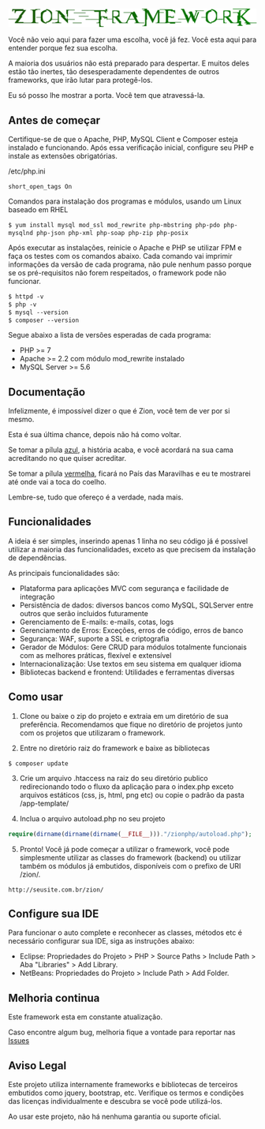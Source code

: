 ![Zion Framework](https://raw.githubusercontent.com/vcd94xt10z/zionphp/master/frontend/zion/img/zion-framework.png)

Você não veio aqui para fazer uma escolha, você já fez. Você esta aqui para entender porque fez sua escolha.

A maioria dos usuários não está preparado para despertar. E muitos deles estão tão inertes, tão desesperadamente dependentes de outros frameworks, que irão lutar para protegê-los.

Eu só posso lhe mostrar a porta. Você tem que atravessá-la.

## Antes de começar

Certifique-se de que o Apache, PHP, MySQL Client e Composer esteja instalado e funcionando. 
Após essa verificação inicial, configure seu PHP e instale as extensões obrigatórias. 

/etc/php.ini

```
short_open_tags On
```

Comandos para instalação dos programas e módulos, usando um Linux baseado em RHEL

```
$ yum install mysql mod_ssl mod_rewrite php-mbstring php-pdo php-mysqlnd php-json php-xml php-soap php-zip php-posix
```

Após executar as instalações, reinicie o Apache e PHP se utilizar FPM e faça os testes com os comandos abaixo. 
Cada comando vai imprimir informações da versão de cada programa, não pule nenhum passo porque se os pré-requisitos 
não forem respeitados, o framework pode não funcionar.

```
$ httpd -v
$ php -v
$ mysql --version
$ composer --version
```

Segue abaixo a lista de versões esperadas de cada programa:

- PHP >= 7
- Apache >= 2.2 com módulo mod_rewrite instalado
- MySQL Server >= 5.6


## Documentação

Infelizmente, é impossível dizer o que é Zion, você tem de ver por si mesmo. 

Esta é sua última chance, depois não há como voltar.

Se tomar a pílula [azul](https://www.youtube.com/watch?v=dQw4w9WgXcQ), a história acaba, e você acordará na sua cama acreditando no que quiser acreditar.

Se tomar a pílula [vermelha](https://htmlpreview.github.io/?https://github.com/vcd94xt10z/zionphp/blob/master/docs/index.html), ficará no País das Maravilhas e eu te mostrarei até onde vai a toca do coelho.

Lembre-se, tudo que ofereço é a verdade, nada mais.  

## Funcionalidades

A ideia é ser simples, inserindo apenas 1 linha no seu código já é possível utilizar a maioria das funcionalidades, 
exceto as que precisem da instalação de dependências.

As principais funcionalidades são:
- Plataforma para aplicações MVC com segurança e facilidade de integração
- Persistência de dados: diversos bancos como MySQL, SQLServer entre outros que serão incluidos futuramente
- Gerenciamento de E-mails: e-mails, cotas, logs
- Gerenciamento de Erros: Exceções, erros de código, erros de banco
- Segurança: WAF, suporte a SSL e criptografia
- Gerador de Módulos: Gere CRUD para módulos totalmente funcionais com as melhores práticas, flexível e extensível
- Internacionalização: Use textos em seu sistema em qualquer idioma
- Bibliotecas backend e frontend: Utilidades e ferramentas diversas

## Como usar

1) Clone ou baixe o zip do projeto e extraia em um diretório de sua preferência. Recomendamos que fique no diretório de projetos junto com os projetos que utilizaram o framework.

2) Entre no diretório raiz do framework e baixe as bibliotecas

```
$ composer update
```

3) Crie um arquivo .htaccess na raiz do seu diretório publico redirecionando todo o fluxo da aplicação para o index.php exceto arquivos estáticos (css, js, html, png etc) ou copie o padrão da pasta /app-template/

4) Inclua o arquivo autoload.php no seu projeto 
 
```php
require(dirname(dirname(dirname(__FILE__)))."/zionphp/autoload.php");
```

5) Pronto! Você já pode começar a utilizar o framework, você pode simplesmente utilizar as classes do framework (backend) 
ou utilizar também os módulos já embutidos, disponíveis com o prefixo de URI /zion/.

``` 
http://seusite.com.br/zion/
```

## Configure sua IDE

Para funcionar o auto complete e reconhecer as classes, métodos etc é necessário configurar sua IDE, siga as instruções abaixo:
- Eclipse: Propriedades do Projeto > PHP > Source Paths > Include Path > Aba "Libraries" > Add Library.
- NetBeans: Propriedades do Projeto > Include Path > Add Folder.

## Melhoria continua

Este framework esta em constante atualização.

Caso encontre algum bug, melhoria fique a vontade para reportar nas 
[Issues](https://github.com/vcd94xt10z/zionphp/issues)

## Aviso Legal

Este projeto utiliza internamente frameworks e bibliotecas de terceiros embutidos como jquery, bootstrap, etc. 
Verifique os termos e condições das licenças individualmente e descubra se você pode utilizá-los.

Ao usar este projeto, não há nenhuma garantia ou suporte oficial.
